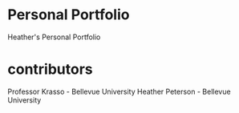 
# Personal Portfolio 
Heather's Personal Portfolio
# contributors
Professor Krasso - Bellevue University
Heather Peterson - Bellevue University

